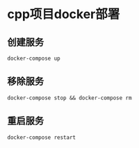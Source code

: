 # cpp项目docker部署

## 创建服务

```
docker-compose up

```

## 移除服务

```
docker-compose stop && docker-compose rm

```

## 重启服务

```
docker-compose restart

```

